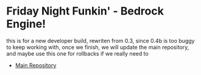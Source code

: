 # Friday Night Funkin' - Bedrock Engine!
this is for a new developer build, rewriten from 0.3, since 0.4b is too buggy to keep working with,
once we finish, we will update the main repository, and maybe use this one for rollbacks if we really need to
* [Main Repository](https://github.com/Gui-iago/FNF-BedrockEngine)
